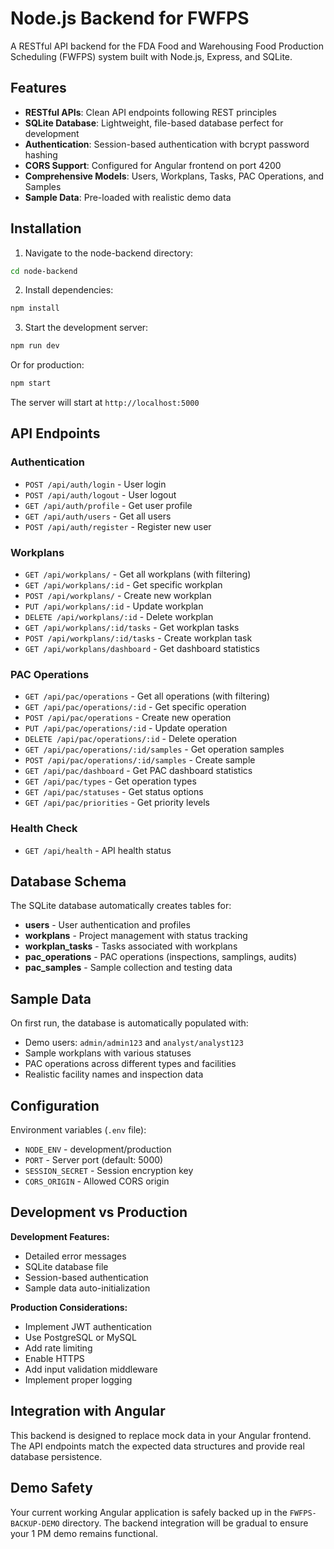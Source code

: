 # Node.js Backend for FWFPS

A RESTful API backend for the FDA Food and Warehousing Food Production Scheduling (FWFPS) system built with Node.js, Express, and SQLite.

## Features

- **RESTful APIs**: Clean API endpoints following REST principles
- **SQLite Database**: Lightweight, file-based database perfect for development
- **Authentication**: Session-based authentication with bcrypt password hashing
- **CORS Support**: Configured for Angular frontend on port 4200
- **Comprehensive Models**: Users, Workplans, Tasks, PAC Operations, and Samples
- **Sample Data**: Pre-loaded with realistic demo data

## Installation

1. Navigate to the node-backend directory:
```bash
cd node-backend
```

2. Install dependencies:
```bash
npm install
```

3. Start the development server:
```bash
npm run dev
```
Or for production:
```bash
npm start
```

The server will start at `http://localhost:5000`

## API Endpoints

### Authentication
- `POST /api/auth/login` - User login
- `POST /api/auth/logout` - User logout  
- `GET /api/auth/profile` - Get user profile
- `GET /api/auth/users` - Get all users
- `POST /api/auth/register` - Register new user

### Workplans
- `GET /api/workplans/` - Get all workplans (with filtering)
- `GET /api/workplans/:id` - Get specific workplan
- `POST /api/workplans/` - Create new workplan
- `PUT /api/workplans/:id` - Update workplan
- `DELETE /api/workplans/:id` - Delete workplan
- `GET /api/workplans/:id/tasks` - Get workplan tasks
- `POST /api/workplans/:id/tasks` - Create workplan task
- `GET /api/workplans/dashboard` - Get dashboard statistics

### PAC Operations
- `GET /api/pac/operations` - Get all operations (with filtering)
- `GET /api/pac/operations/:id` - Get specific operation
- `POST /api/pac/operations` - Create new operation
- `PUT /api/pac/operations/:id` - Update operation
- `DELETE /api/pac/operations/:id` - Delete operation
- `GET /api/pac/operations/:id/samples` - Get operation samples
- `POST /api/pac/operations/:id/samples` - Create sample
- `GET /api/pac/dashboard` - Get PAC dashboard statistics
- `GET /api/pac/types` - Get operation types
- `GET /api/pac/statuses` - Get status options
- `GET /api/pac/priorities` - Get priority levels

### Health Check
- `GET /api/health` - API health status

## Database Schema

The SQLite database automatically creates tables for:

- **users** - User authentication and profiles
- **workplans** - Project management with status tracking
- **workplan_tasks** - Tasks associated with workplans
- **pac_operations** - PAC operations (inspections, samplings, audits)
- **pac_samples** - Sample collection and testing data

## Sample Data

On first run, the database is automatically populated with:
- Demo users: `admin/admin123` and `analyst/analyst123`
- Sample workplans with various statuses
- PAC operations across different types and facilities
- Realistic facility names and inspection data

## Configuration

Environment variables (`.env` file):
- `NODE_ENV` - development/production
- `PORT` - Server port (default: 5000)
- `SESSION_SECRET` - Session encryption key
- `CORS_ORIGIN` - Allowed CORS origin

## Development vs Production

**Development Features:**
- Detailed error messages
- SQLite database file
- Session-based authentication
- Sample data auto-initialization

**Production Considerations:**
- Implement JWT authentication
- Use PostgreSQL or MySQL
- Add rate limiting
- Enable HTTPS
- Add input validation middleware
- Implement proper logging

## Integration with Angular

This backend is designed to replace mock data in your Angular frontend. The API endpoints match the expected data structures and provide real database persistence.

## Demo Safety

Your current working Angular application is safely backed up in the `FWFPS-BACKUP-DEMO` directory. The backend integration will be gradual to ensure your 1 PM demo remains functional.
